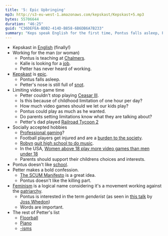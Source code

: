```yaml
---
title: '5: Epic Upbringing'
mp3: http://s3-eu-west-1.amazonaws.com/kepskast/Kepskast+5.mp3
bytes: 55706644
duration: "46:25"
guid: "C36DEFEA-BDB2-414D-B858-6B6DB6A7B233"
summary: "Keps speak English for the first time, Pontus falls asleep, Petter wakes him up, then all three talk about computer games, parenting and feminism, including the SCUM Manifesto."
---
```

* Kepskast in [English](https://www.youtube.com/watch?v=Xw2bTpyHGCE) (finally!)
* Working for the man (or woman)
    * Pontus is teaching at [Chalmers](http://en.wikipedia.org/wiki/Chalmers_University_of_Technology).
    * Kalle is looking for a [job](http://en.wikipedia.org/wiki/Job).
    * Petter has never heard of working.
* [Kepskast](http://www.keps.cool/kepskast/) is [epic](http://en.wiktionary.org/wiki/epic#Adjective).
	* Pontus falls asleep.
	* Petter's nose is still full of [snot](http://en.wikipedia.org/wiki/Mucus#Respiratory_system).
* Limiting video game time
    * Petter couldn't stop playing [Ceasar III](http://youtu.be/qdrxxAuZOLw).
    * Is this because of childhood limitation of one hour per day?
	* How much video games should we let our kids play?
	* Pontus could play as much as he wanted.
	* Do parents setting limitations know what they are talking about? 
	* Petter's dad played [Railroad Tycoon 2](https://www.youtube.com/watch?v=QZU-jRvXO0g)
* Socially accepted hobbies
	* [Professional gaming](http://www.businessinsider.com/the-highest-paid-professional-gamers-2013-7?op=1)?
	* Football players get injured and are a [burden to the society](http://aspe.hhs.gov/health/reports/2014/SportsInjuries/ib_SportsInjuries.pdf). 
	* [Robyn](https://www.youtube.com/watch?v=J294A-R1Cjk) [quit high school to do music](http://www.svd.se/kultur/robyn_4848921.svd). 
	* In the USA, [Women above 18 play more video games than men under 18](http://www.theesa.com/facts/pdfs/ESA_EF_2014.pdf)
	* Parents should support their childrens choices and interests. 
* Pontus doesn't like [school](http://en.wikipedia.org/wiki/School).
* Petter makes a bold confession. 
	* [The SCUM Manifesto](http://en.wikipedia.org/wiki/SCUM_Manifesto) is a great idea.
	* Pontus doesn't like the killing part. 
* [Feminism](http://en.wikipedia.org/wiki/Feminism) is a logical name considering it's a movement working against the [patriarchy](http://en.wikipedia.org/wiki/Patriarchy). 
	* Pontus is interested in the term _genderist_ (as seen in [this talk](https://www.youtube.com/watch?v=pDmzlKHuuoI) by [Joss Whedon](http://www.imdb.com/name/nm0923736/))
	* Words are important.
* The rest of Petter's list
    * [Floorball](http://en.wikipedia.org/wiki/Floorball)
    * [Piano](http://en.wikipedia.org/wiki/Piano)
    * [-isms](https://en.wikipedia.org/wiki/-ism)